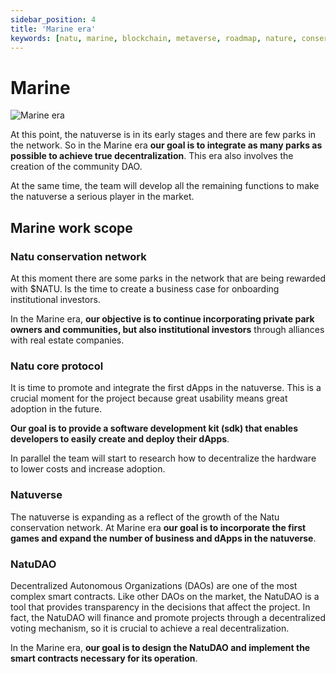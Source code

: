 ```yaml
---
sidebar_position: 4
title: 'Marine era'
keywords: [natu, marine, blockchain, metaverse, roadmap, nature, conservation]
---
```


# Marine

![Marine era](/img/marine.png)

At this point, the natuverse is in its early stages and there are few parks in the network. So in the Marine era **our goal is to integrate as many parks as possible to achieve true decentralization**. This era also involves the creation of the community DAO.

At the same time, the team will develop all the remaining functions to make the natuverse a serious player in the market. 

## Marine work scope

### Natu conservation network

At this moment there are some parks in the network that are being rewarded with \$NATU. Is the time to create a business case for onboarding institutional investors.

In the Marine era, **our objective is to continue incorporating private park owners and communities, but also institutional investors** through alliances with real estate companies.

### Natu core protocol

It is time to promote and integrate the first dApps in the natuverse. This is a crucial moment for the project because great usability means great adoption in the future.

**Our goal is to provide a software development kit (sdk) that enables developers to easily create and deploy their dApps**. 

In parallel the team will start to research how to decentralize the hardware to lower costs and increase adoption.

### Natuverse

The natuverse is expanding as a reflect of the growth of the Natu conservation network. At Marine era **our goal is to incorporate the first games and expand the number of business and dApps in the natuverse**.

### NatuDAO

Decentralized Autonomous Organizations (DAOs) are one of the most complex smart contracts. Like other DAOs on the market, the NatuDAO is a tool that provides transparency in the decisions that affect the project. In fact, the NatuDAO will finance and promote projects through a decentralized voting mechanism, so it is crucial to achieve a real decentralization. 

In the Marine era, **our goal is to design the NatuDAO and implement the smart contracts necessary for its operation**.